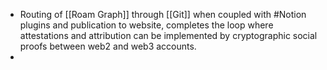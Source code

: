 - Routing of [[Roam Graph]] through [[Git]] when coupled with #Notion plugins and publication to website, completes the loop where attestations and attribution can be implemented by cryptographic social proofs between web2 and web3 accounts.
- 
